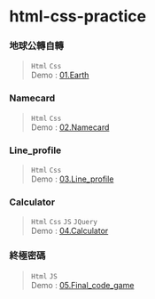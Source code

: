 # html-css-practice
### 地球公轉自轉
> `Html` `Css`  
> Demo : [01.Earth](https://ykliu0213.github.io/html-css-practice/01.Earth/index.html)

### Namecard
> `Html` `Css`  
> Demo : [02.Namecard](https://ykliu0213.github.io/html-css-practice/02.Namecard/index.html)

### Line_profile
> `Html` `Css`  
> Demo : [03.Line_profile](https://ykliu0213.github.io/html-css-practice/03.Line_profile/index.html)

### Calculator
> `Html` `Css` `JS` `JQuery`  
> Demo : [04.Calculator](https://ykliu0213.github.io/html-css-practice/04.Calculator/index.html)

### 終極密碼
> `Html` `JS`  
> Demo : [05.Final_code_game](https://ykliu0213.github.io/html-css-practice/05.Final_code_game/index.html)
